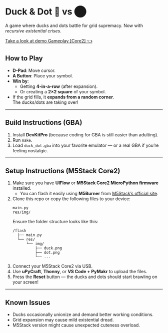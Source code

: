 # Duck & Dot 🐤 vs ⬤  
A game where ducks and dots battle for grid supremacy. Now with *recursive existential crises*.

[Take a look at demo Gameplay [Core2] 👈](https://www.youtube.com/watch?v=KBp2Sd1Cru8)

## How to Play
- **D-Pad**: Move cursor.  
- **A Button**: Place your symbol.  
- **Win by**:  
  - Getting **4-in-a-row** (after expansion).  
  - Or creating a **2×2 square** of your symbol.  
- If the grid fills, it **expands from a random corner**.  
  The ducks/dots are taking over!

---

## Build Instructions (GBA)
1. Install **DevKitPro** (because coding for GBA is still easier than adulting).  
2. Run `make`.  
3. Load `duck_dot.gba` into your favorite emulator — or a real GBA if you’re feeling nostalgic.

---

## Setup Instructions (M5Stack Core2)
1. Make sure you have **UIFlow** or **M5Stack Core2 MicroPython firmware** installed.  
   - You can flash it easily using **M5Burner** from [M5Stack’s official site](https://m5stack.com/pages/download).  
2. Clone this repo or copy the following files to your device:  
   ```
   main.py
   res/img/
   ```  
   Ensure the folder structure looks like this:  
   ```
   /flash
     ├── main.py
     └── res/
         └── img/
             ├── duck.png
             ├── dot.png
             └── ...
   ```
3. Connect your M5Stack Core2 via USB.  
4. Use **uPyCraft**, **Thonny**, or **VS Code + PyMakr** to upload the files.  
5. Press the **Reset** button — the ducks and dots should start brawling on your screen!

---

## Known Issues
- Ducks occasionally unionize and demand better working conditions.  
- Grid expansion may cause mild existential dread.  
- M5Stack version might cause unexpected cuteness overload.
